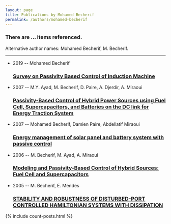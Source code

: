 ```yaml
---
layout: page
title: Publications by Mohamed Becherif
permalink: /authors/mohamed-becherif
---
```


<h3 id="number-posts">There are ... items referenced.</h3>
<p id='info-authors'>Alternative author names: Mohamed Becherif, M. Becherif.</p>
<hr />
<ul class="post-list">
<li><span class='post-meta'>2019 -- Mohamed Becherif</span><h3><a class='post-link' href="{{ site.baseurl }}/survey-on-passivity-based-control-of-induction-machine">Survey on Passivity Based Control of Induction Machine</a></h3></li>
<li><span class='post-meta'>2007 -- M.Y. Ayad, M. Becherif, D. Paire, A. Djerdir, A. Miraoui</span><h3><a class='post-link' href="{{ site.baseurl }}/passivity-based-control-of-hybrid-power-sources-using-fuel-cell-supercapacitors-and-batteries-on-the-dc-link-for-energy-traction-system">Passivity-Based Control of Hybrid Power Sources using Fuel Cell, Supercapacitors, and Batteries on the DC link for Energy Traction System</a></h3></li>
<li><span class='post-meta'>2007 -- Mohamed Becherif, Damien Paire, Abdellatif Miraoui</span><h3><a class='post-link' href="{{ site.baseurl }}/energy-management-of-solar-panel-and-battery-system-with-passive-control">Energy management of solar panel and battery system with passive control</a></h3></li>
<li><span class='post-meta'>2006 -- M. Becherif, M. Ayad, A. Miraoui</span><h3><a class='post-link' href="{{ site.baseurl }}/modeling-and-passivity-based-control-of-hybrid-sources-fuel-cell-and-supercapacitors">Modeling and Passivity-Based Control of Hybrid Sources: Fuel Cell and Supercapacitors</a></h3></li>
<li><span class='post-meta'>2005 -- M. Becherif, E. Mendes</span><h3><a class='post-link' href="{{ site.baseurl }}/stability-and-robustness-of-disturbed-port-controlled-hamiltonian-systems-with-dissipation">STABILITY AND ROBUSTNESS OF DISTURBED-PORT CONTROLLED HAMILTONIAN SYSTEMS WITH DISSIPATION</a></h3></li>

</ul>
{% include count-posts.html %}
